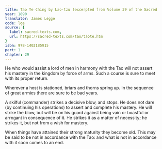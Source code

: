 ```yaml
---
title: Tao Te Ching by Lao-tzu (excerpted from Volume 39 of the Sacred Books of the East.)
year: 1890
translator: James Legge
code: lge
source: {
  label: sacred-texts.com,
  url: https://sacred-texts.com/tao/taote.htm
}
isbn: 978-1402185915
part: 1
chapter: 29
---
```

He who would assist a lord of men in harmony with the Tao will not assert his mastery in the kingdom by force of arms. Such a course is sure to meet with its proper return. 

Wherever a host is stationed, briars and thorns spring up. In the sequence of great armies there are sure to be bad years.

A skilful (commander) strikes a decisive blow, and stops. He does not dare (by continuing his operations) to assert and complete his mastery. He will strike the blow, but will be on his guard against being vain or boastful or arrogant in consequence of it. He strikes it as a matter of necessity; he strikes it, but not from a wish for mastery. 

When things have attained their strong maturity they become old.
This may be said to be not in accordance with the Tao: and what is not in accordance with it soon comes to an end.